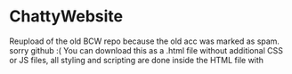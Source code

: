 # ChattyWebsite
Reupload of the old BCW repo because the old acc was marked as spam. sorry github :(
You can download this as a .html file without additional CSS or JS files, all styling and scripting are done inside the HTML file with <script> and <style> tags!
